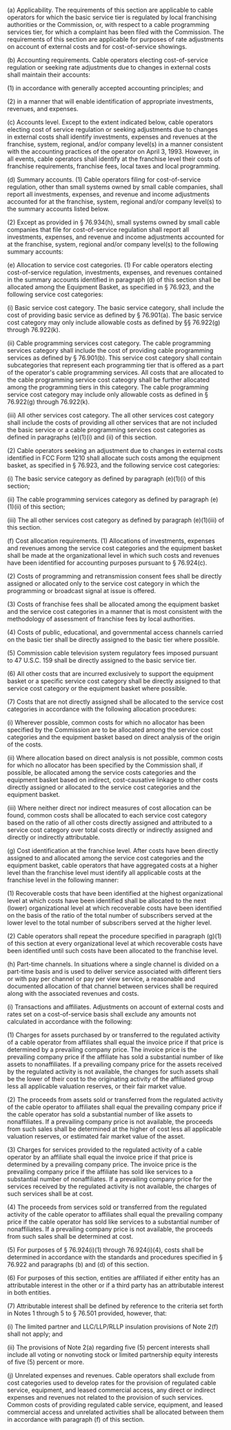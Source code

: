 (a) Applicability. The requirements of this section are applicable to cable operators for which the basic service tier is regulated by local franchising authorities or the Commission, or, with respect to a cable programming services tier, for which a complaint has been filed with the Commission. The requirements of this section are applicable for purposes of rate adjustments on account of external costs and for cost-of-service showings.

(b) Accounting requirements. Cable operators electing cost-of-service regulation or seeking rate adjustments due to changes in external costs shall maintain their accounts:

(1) in accordance with generally accepted accounting principles; and

(2) in a manner that will enable identification of appropriate investments, revenues, and expenses.

(c) Accounts level. Except to the extent indicated below, cable operators electing cost of service regulation or seeking adjustments due to changes in external costs shall identify investments, expenses and revenues at the franchise, system, regional, and/or company level(s) in a manner consistent with the accounting practices of the operator on April 3, 1993. However, in all events, cable operators shall identify at the franchise level their costs of franchise requirements, franchise fees, local taxes and local programming.

(d) Summary accounts. (1) Cable operators filing for cost-of-service regulation, other than small systems owned by small cable companies, shall report all investments, expenses, and revenue and income adjustments accounted for at the franchise, system, regional and/or company level(s) to the summary accounts listed below.

(2) Except as provided in § 76.934(h), small systems owned by small cable companies that file for cost-of-service regulation shall report all investments, expenses, and revenue and income adjustments accounted for at the franchise, system, regional and/or company level(s) to the following summary accounts:

(e) Allocation to service cost categories. (1) For cable operators electing cost-of-service regulation, investments, expenses, and revenues contained in the summary accounts identified in paragraph (d) of this section shall be allocated among the Equipment Basket, as specified in § 76.923, and the following service cost categories:

(i) Basic service cost category. The basic service category, shall include the cost of providing basic service as defined by § 76.901(a). The basic service cost category may only include allowable costs as defined by §§ 76.922(g) through 76.922(k).

(ii) Cable programming services cost category. The cable programming services category shall include the cost of providing cable programming services as defined by § 76.901(b). This service cost category shall contain subcategories that represent each programming tier that is offered as a part of the operator's cable programming services. All costs that are allocated to the cable programming service cost cateogry shall be further allocated among the programming tiers in this category. The cable programming service cost category may include only allowable costs as defined in § 76.922(g) through 76.922(k).

(iii) All other services cost category. The all other services cost category shall include the costs of providing all other services that are not included the basic service or a cable programming services cost categories as defined in paragraphs (e)(1)(i) and (ii) of this section.

(2) Cable operators seeking an adjustment due to changes in external costs identified in FCC Form 1210 shall allocate such costs among the equipment basket, as specified in § 76.923, and the following service cost categories:

(i) The basic service category as defined by paragraph (e)(1)(i) of this section;

(ii) The cable programming services category as defined by paragraph (e)(1)(ii) of this section;

(iii) The all other services cost category as defined by paragraph (e)(1)(iii) of this section.

(f) Cost allocation requirements. (1) Allocations of investments, expenses and revenues among the service cost categories and the equipment basket shall be made at the organizational level in which such costs and revenues have been identified for accounting purposes pursuant to § 76.924(c).

(2) Costs of programming and retransmission consent fees shall be directly assigned or allocated only to the service cost category in which the programming or broadcast signal at issue is offered.

(3) Costs of franchise fees shall be allocated among the equipment basket and the service cost categories in a manner that is most consistent with the methodology of assessment of franchise fees by local authorities.

(4) Costs of public, educational, and governmental access channels carried on the basic tier shall be directly assigned to the basic tier where possible.

(5) Commission cable television system regulatory fees imposed pursuant to 47 U.S.C. 159 shall be directly assigned to the basic service tier.

(6) All other costs that are incurred exclusively to support the equipment basket or a specific service cost category shall be directly assigned to that service cost category or the equipment basket where possible.

(7) Costs that are not directly assigned shall be allocated to the service cost categories in accordance with the following allocation procedures:

(i) Wherever possible, common costs for which no allocator has been specified by the Commission are to be allocated among the service cost categories and the equipment basket based on direct analysis of the origin of the costs.

(ii) Where allocation based on direct analysis is not possible, common costs for which no allocator has been specified by the Commission shall, if possible, be allocated among the service costs categories and the equipment basket based on indirect, cost-causative linkage to other costs directly assigned or allocated to the service cost categories and the equipment basket.

(iii) Where neither direct nor indirect measures of cost allocation can be found, common costs shall be allocated to each service cost category based on the ratio of all other costs directly assigned and attributed to a service cost category over total costs directly or indirectly assigned and directly or indirectly attributable.

(g) Cost identification at the franchise level. After costs have been directly assigned to and allocated among the service cost categories and the equipment basket, cable operators that have aggregated costs at a higher level than the franchise level must identify all applicable costs at the franchise level in the following manner:

(1) Recoverable costs that have been identified at the highest organizational level at which costs have been identified shall be allocated to the next (lower) organizational level at which recoverable costs have been identified on the basis of the ratio of the total number of subscribers served at the lower level to the total number of subscribers served at the higher level.

(2) Cable operators shall repeat the procedure specified in paragraph (g)(1) of this section at every organizational level at which recoverable costs have been identified until such costs have been allocated to the franchise level.

(h) Part-time channels. In situations where a single channel is divided on a part-time basis and is used to deliver service associated with different tiers or with pay per channel or pay per view service, a reasonable and documented allocation of that channel between services shall be required along with the associated revenues and costs.

(i) Transactions and affiliates. Adjustments on account of external costs and rates set on a cost-of-service basis shall exclude any amounts not calculated in accordance with the following:

(1) Charges for assets purchased by or transferred to the regulated activity of a cable operator from affiliates shall equal the invoice price if that price is determined by a prevailing company price. The invoice price is the prevailing company price if the affiliate has sold a substantial number of like assets to nonaffiliates. If a prevailing company price for the assets received by the regulated activity is not available, the changes for such assets shall be the lower of their cost to the originating activity of the affiliated group less all applicable valuation reserves, or their fair market value.

(2) The proceeds from assets sold or transferred from the regulated activity of the cable operator to affiliates shall equal the prevailing company price if the cable operator has sold a substantial number of like assets to nonaffiliates. If a prevailing company price is not available, the proceeds from such sales shall be determined at the higher of cost less all applicable valuation reserves, or estimated fair market value of the asset.

(3) Charges for services provided to the regulated activity of a cable operator by an affiliate shall equal the invoice price if that price is determined by a prevailing company price. The invoice price is the prevailing company price if the affiliate has sold like services to a substantial number of nonaffiliates. If a prevailing company price for the services received by the regulated activity is not available, the charges of such services shall be at cost.
              

(4) The proceeds from services sold or transferred from the regulated activity of the cable operator to affiliates shall equal the prevailing company price if the cable operator has sold like services to a substantial number of nonaffiliates. If a prevailing company price is not available, the proceeds from such sales shall be determined at cost.

(5) For purposes of § 76.924(i)(1) through 76.924(i)(4), costs shall be determined in accordance with the standards and procedures specified in § 76.922 and paragraphs (b) and (d) of this section.

(6) For purposes of this section, entities are affiliated if either entity has an attributable interest in the other or if a third party has an attributable interest in both entities.

(7) Attributable interest shall be defined by reference to the criteria set forth in Notes 1 through 5 to § 76.501 provided, however, that:

(i) The limited partner and LLC/LLP/RLLP insulation provisions of Note 2(f) shall not apply; and

(ii) The provisions of Note 2(a) regarding five (5) percent interests shall include all voting or nonvoting stock or limited partnership equity interests of five (5) percent or more.

(j) Unrelated expenses and revenues. Cable operators shall exclude from cost categories used to develop rates for the provision of regulated cable service, equipment, and leased commercial access, any direct or indirect expenses and revenues not related to the provision of such services. Common costs of providing regulated cable service, equipment, and leased commercial access and unrelated activities shall be allocated between them in accordance with paragraph (f) of this section.

